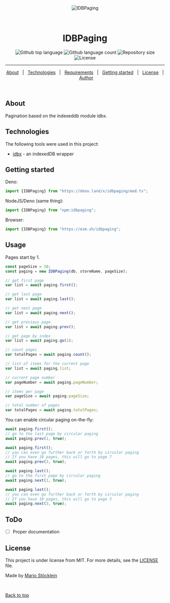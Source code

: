 <div align="center" id="top"> 
  <img src="./.github/app.gif" alt="IDBPaging" />

  &#xa0;

  <!-- <a href="https://idbpaging.netlify.app">Demo</a> -->
</div>

<h1 align="center">IDBPaging</h1>

<p align="center">
  <img alt="Github top language" src="https://img.shields.io/github/languages/top/xpectme/idbpaging?color=56BEB8">

  <img alt="Github language count" src="https://img.shields.io/github/languages/count/xpectme/idbpaging?color=56BEB8">

  <img alt="Repository size" src="https://img.shields.io/github/repo-size/xpectme/idbpaging?color=56BEB8">

  <img alt="License" src="https://img.shields.io/github/license/xpectme/idbpaging?color=56BEB8">
</p>

<hr>

<p align="center">
  <a href="#dart-about">About</a> &#xa0; | &#xa0; 
  <a href="#rocket-technologies">Technologies</a> &#xa0; | &#xa0;
  <a href="#white_check_mark-requirements">Requirements</a> &#xa0; | &#xa0;
  <a href="#checkered_flag-starting">Getting started</a> &#xa0; | &#xa0;
  <a href="#memo-license">License</a> &#xa0; | &#xa0;
  <a href="https://github.com/xpectme" target="_blank">Author</a>
</p>

<br>

## About ##

Pagination based on the indexeddb module idbx.

## Technologies ##

The following tools were used in this project:

- [idbx](https://github.com/xpectme/idbx) - an indexedDB wrapper

## Getting started ##

Deno:
```ts
import {IDBPaging} from "https://deno.land/x/idbpaging/mod.ts";
```

NodeJS/Deno (same thing):
```ts
import {IDBPaging} from "npm:idbpaging";
```

Browser:
```js
import {IDBPaging} from "https://esm.sh/idbpaging";
```

## Usage ##

Pages start by 1.

```ts
const pageSize = 10;
const paging = new IDBPaging(db, storeName, pageSize);

// get first page
var list = await paging.first();

// get last page
var list = await paging.last();

// get next page
var list = await paging.next();

// get previous page
var list = await paging.prev();

// get page by index
var list = await paging.go(1);

// count pages
var totalPages = await paging.count();

// list of items for the current page
var list = await paging.list;

// current page number
var pageNumber = await paging.pageNumber;

// items per page
var pageSize = await paging.pageSize;

// total number of pages
var totalPages = await paging.totalPages;
```

You can enable circular paging on-the-fly:
```ts
await paging.first();
// go to the last page by circular paging
await paging.prev(1, true);

await paging.first();
// you can even go further back or forth by circular paging
// If you have 10 pages, this will go to page 7
await paging.prev(3, true);

await paging.last();
// go to the first page by circular paging
await paging.next(1, true);

await paging.last();
// you can even go further back or forth by circular paging
// If you have 10 pages, this will go to page 3
await paging.next(3, true);
```

## ToDo ##

- [ ] Proper documentation

## License ##

This project is under license from MIT. For more details, see the [LICENSE](LICENSE) file.


Made by <a href="https://github.com/mstoecklein" target="_blank">Mario Stöcklein</a>

&#xa0;

<a href="#top">Back to top</a>
